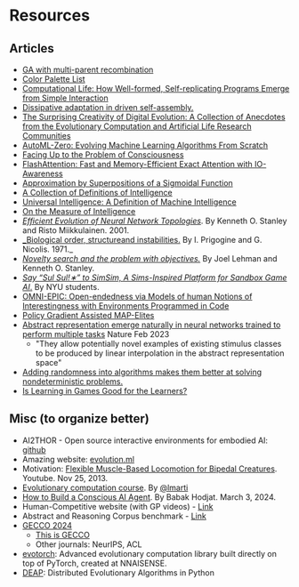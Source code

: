 # Resources

## Articles

- [GA with multi-parent recombination](https://www.researchgate.net/publication/220701605_Genetic_algorithms_with_multi-parent_recombination)
- [Color Palette List](https://lospec.com/palette-list/)
- [Computational Life: How Well-formed, Self-replicating Programs Emerge from Simple Interaction](https://arxiv.org/abs/2406.19108)
- [Dissipative adaptation in driven self-assembly.](https://typeset.io/papers/dissipative-adaptation-in-driven-self-assembly-focnkaibkn)
- [The Surprising Creativity of Digital Evolution: A Collection of Anecdotes from the Evolutionary Computation and Artificial Life Research Communities](https://arxiv.org/abs/1803.03453)
- [AutoML-Zero: Evolving Machine Learning Algorithms From Scratch](https://arxiv.org/pdf/2003.03384)
- [Facing Up to the Problem of Consciousness](https://consc.net/papers/facing.pdf)
- [FlashAttention: Fast and Memory-Efficient Exact Attention with IO-Awareness](https://arxiv.org/pdf/2205.14135)
- [Approximation by Superpositions of a Sigmoidal Function](https://web.njit.edu/~usman/courses/cs675_fall18/10.1.1.441.7873.pdf)
- [A Collection of Definitions of Intelligence](https://arxiv.org/pdf/0706.3639)
- [Universal Intelligence: A Definition of Machine Intelligence](https://arxiv.org/pdf/0712.3329)
- [On the Measure of Intelligence](https://arxiv.org/pdf/1911.01547)
- [_Efficient Evolution of Neural Network Topologies_](https://nn.cs.utexas.edu/downloads/papers/stanley.cec02.pdf). By Kenneth O. Stanley and Risto Miikkulainen. 2001.
- [_Biological order, structureand instabilities.](https://repositories.lib.utexas.edu/server/api/core/bitstreams/5e8c94d3-1ca5-4b35-a010-6cc6378fc825/content) By I. Prigogine and G. Nicolis. 1971._
- [_Novelty search and the problem with objectives._](https://www.cs.swarthmore.edu/~meeden/DevelopmentalRobotics/lehmanNoveltySearch11.pdf) By Joel Lehman and Kenneth O. Stanley.
- [_Say “Sul Sul!∗” to SimSim, A Sims-Inspired Platform for Sandbox Game AI_.](https://arxiv.org/pdf/2008.11258.pdf) By NYU students.
- [OMNI-EPIC: Open-endedness via Models of human Notions of Interestingness with Environments Programmed in Code](https://arxiv.org/abs/2405.15568)
- [Policy Gradient Assisted MAP-Elites](https://github.com/ollebompa/PGA-MAP-Elites/blob/master/paper/PGA_MAP_Elites_GECCO.pdf)
- [Abstract representation emerge naturally in neural networks trained to perform multiple tasks](https://www.nature.com/articles/s41467-023-36583-0) Nature Feb 2023
  - "They allow potentially novel examples of existing stimulus classes to be produced by linear interpolation in the abstract representation space"
- [Adding randomness into algorithms makes them better at solving nondeterministic problems.](https://www.livescience.com/physics-mathematics/mathematics/avi-wigderson-wins-dollar1-million-turing-award-for-using-randomness-to-change-computer-science)
- [Is Learning in Games Good for the Learners?](https://proceedings.neurips.cc/paper_files/paper/2023/file/a9ea92ef18aae17627d133534209e640-Paper-Conference.pdf)

## Misc (to organize better)

- AI2THOR - Open source interactive environments for embodied AI: [github](https://github.com/allenai/ai2thor)
- Amazing website: [evolution.ml](https://evolution.ml/)
- Motivation: [Flexible Muscle-Based Locomotion for Bipedal Creatures](https://www.youtube.com/watch?v=pgaEE27nsQw). Youtube. Nov 25, 2013.
- [Evolutionary computation course](https://github.com/lmarti/evolutionary-computation-course). By [@lmarti](https://github.com/lmarti)
- [How to Build a Conscious AI Agent](https://www.linkedin.com/pulse/how-build-conscious-ai-agent-babak-hodjat-3eotc/?trackingId=dTlgwrrjhu5MbD%2FBzGX7fg%3D%3D). By Babak Hodjat. March 3, 2024.
- Human-Competitive website (with GP videos) - [Link](https://www.human-competitive.org/)
- Abstract and Reasoning Corpus benchmark - [Link](https://github.com/fchollet/ARC)
- [GECCO 2024](https://gecco-2024.sigevo.org/HomePage)
  - [This is GECCO](https://www.youtube.com/watch?v=wtTpY9th8HY)
  - Other journals: NeurIPS, ACL
- [evotorch](https://github.com/nnaisense/evotorch): Advanced evolutionary computation library built directly on top of PyTorch, created at NNAISENSE.
- [DEAP](https://github.com/DEAP/deap): Distributed Evolutionary Algorithms in Python
